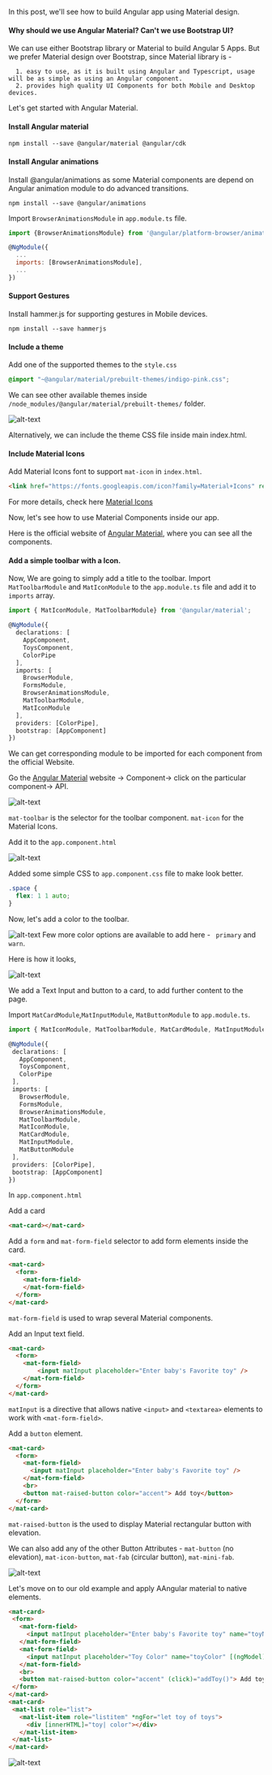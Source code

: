 In this post, we'll see how to build Angular app using Material design.

#### Why should we use Angular Material? Can't we use Bootstrap UI?
 We can use either Bootstrap library or Material to build Angular 5 Apps. But we prefer Material design over Bootstrap, since Material library is -

```
  1. easy to use, as it is built using Angular and Typescript, usage will be as simple as using an Angular component. 
  2. provides high quality UI Components for both Mobile and Desktop devices. 
```

Let's get started with Angular Material.

#### Install Angular material
```
npm install --save @angular/material @angular/cdk 
```

#### Install Angular animations
Install @angular/animations as some Material components are depend on Angular animation module to do advanced transitions.
```
npm install --save @angular/animations

```

Import `BrowserAnimationsModule` in `app.module.ts` file.
```javascript
import {BrowserAnimationsModule} from '@angular/platform-browser/animations';

@NgModule({
  ...
  imports: [BrowserAnimationsModule],
  ...
})
```
#### Support Gestures

Install hammer.js for supporting gestures in Mobile devices.

```
npm install --save hammerjs
```
#### Include a theme

Add one of the supported themes to the `style.css`

```css
@import "~@angular/material/prebuilt-themes/indigo-pink.css";
```
We can see other available themes inside `/node_modules/@angular/material/prebuilt-themes/` folder.

![alt-text](/images/prebuilt-themes.png)

Alternatively, we can include the theme CSS file inside main index.html.

#### Include Material Icons

Add Material Icons font  to support `mat-icon` in `index.html`.
```html
<link href="https://fonts.googleapis.com/icon?family=Material+Icons" rel="stylesheet">
```
For more details, check here [Material Icons](https://google.github.io/material-design-icons/)

Now, let's see how to use Material Components inside our app.

Here is the official website of [Angular Material](https://material.angular.io/), where you can see all the components.

#### Add a simple toolbar with a Icon.

Now, We are going to simply add a title to the toolbar.
Import `MatToolbarModule` and `MatIconModule` to the `app.module.ts` file and add it to `imports` array.

```typescript
import { MatIconModule, MatToolbarModule} from '@angular/material';

@NgModule({
  declarations: [
    AppComponent,
    ToysComponent,
    ColorPipe
  ],
  imports: [
    BrowserModule,
    FormsModule,
    BrowserAnimationsModule,    
    MatToolbarModule,    
    MatIconModule
  ],
  providers: [ColorPipe],
  bootstrap: [AppComponent]
})
```
We can get corresponding module to be imported for each component from the official Website.

Go the [Angular Material](https://material.angular.io/) website -> Component-> click on the particular component-> API.

![alt-text](/images/material-component-api.png)

`mat-toolbar` is the selector for the toolbar component.
`mat-icon` for the Material Icons.

Add it to the `app.component.html`

![alt-text](/images/mat-toolbar.png)
 
 
Added some simple CSS to `app.component.css` file to make look better.
```css
.space {
  flex: 1 1 auto;
}
```
 Now, let's add a color to the toolbar.

![alt-text](/images/mat-toolbar-1.png)
 Few more color options are available to add here - ` primary` and `warn`.

Here is how it looks,

 ![alt-text](/images/toolbar.png)

 We add a Text Input and button to a card,  to add further content to the page.

 Import `MatCardModule`,`MatInputModule`, `MatButtonModule` to `app.module.ts`.

 ```typescript
import { MatIconModule, MatToolbarModule, MatCardModule, MatInputModule, MatButtonModule} from '@angular/material';

@NgModule({
  declarations: [
    AppComponent,
    ToysComponent,
    ColorPipe
  ],
  imports: [
    BrowserModule,
    FormsModule,
    BrowserAnimationsModule,    
    MatToolbarModule,    
    MatIconModule,
    MatCardModule, 
    MatInputModule, 
    MatButtonModule
  ],
  providers: [ColorPipe],
  bootstrap: [AppComponent]
})
```

In `app.component.html`

Add a card
```html
<mat-card></mat-card>
```

Add a `form` and `mat-form-field` selector to add form elements inside the card.
```html
<mat-card>
  <form>
    <mat-form-field>
    </mat-form-field>
  </form>
</mat-card>
```
`mat-form-field` is used to wrap several Material components.

Add an Input text field.
```html
<mat-card>
  <form>
    <mat-form-field>
        <input matInput placeholder="Enter baby's Favorite toy" />
    </mat-form-field>
  </form>
</mat-card>
```
`matInput` is a directive that allows native `<input>` and `<textarea>` elements to work with `<mat-form-field>`.

Add a `button` element.

```html
<mat-card>
  <form>
    <mat-form-field>
      <input matInput placeholder="Enter baby's Favorite toy" />
    </mat-form-field>
    <br>
    <button mat-raised-button color="accent"> Add toy</button>
  </form>
</mat-card>
```
`mat-raised-button` is the used to display Material rectangular button with elevation.

We can also add any of the other Button Attributes -
 `mat-button` (no elevation), `mat-icon-button`, `mat-fab` (circular button), `mat-mini-fab`.

 ![alt-text](/images/material-input.png)

 Let's move on to our old example and apply AAngular material to native elements.
 ```html
 <mat-card>
  <form>
    <mat-form-field>
      <input matInput placeholder="Enter baby's Favorite toy" name="toyName" [(ngModel)]="toy.name" />           
    </mat-form-field>
    <mat-form-field>
      <input matInput placeholder="Toy Color" name="toyColor" [(ngModel)]="toy.color" />
    </mat-form-field>
    <br>
    <button mat-raised-button color="accent" (click)="addToy()"> Add toy</button>
  </form>
</mat-card>
<mat-card>
  <mat-list role="list">
    <mat-list-item role="listitem" *ngFor="let toy of toys">
      <div [innerHTML]="toy| color"></div>
    </mat-list-item>
  </mat-list>
</mat-card>
```
 ![alt-text](/images/material-output.png)